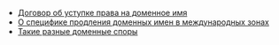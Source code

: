 

* [Договор об уступке права на доменное имя](http://www.internet-law.ru/intlaw/articles/efremenko3.htm)
* [О специфике продления доменных имен в международных зонах](https://habr.com/post/312924/)
* [Такие разные доменные споры](http://epam.ru/files/documents/media/545b5056c6c2c.pdf)
